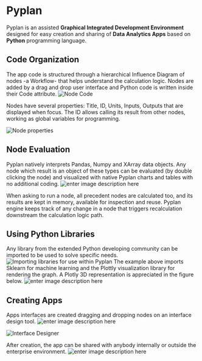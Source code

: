 # **Pyplan**
Pyplan is an assisted **Graphical Integrated Development Environment** designed for easy creation and sharing of **Data Analytics Apps** based on **Python** programming language.

## **Code Organization**
The app code is structured through a hierarchical Influence Diagram of nodes -a Workflow- that helps understand the calculation logic.
Nodes are added by a drag and drop user interface and Python code is written inside their Code attribute. 
![Node Code](http://img.pyplan.org/index_node_code.png)

Nodes have several properties: Title, ID, Units, Inputs, Outputs that are displayed when focus. 
The ID allows calling its result from other nodes, working as global variables for programming.

![Node properties](http://img.pyplan.org/index_node_properties1.png)


## **Node Evaluation**
Pyplan natively interprets Pandas, Numpy and XArray data objects. Any node which result is an object of these types can be evaluated (by double clicking the node) and visualized with native Pyplan charts and tables with no additional coding.
![enter image description here](http://img.pyplan.org/index_node_result1.png)

When asking to run a node, all precedent nodes are calculated too, and its results are kept in memory, available for inspection and reuse. Pyplan engine keeps track of any change in a node that triggers recalculation downstream the calculation logic path.

## **Using Python Libraries**
Any library from the extended Python developing community can be imported to be used to solve specific needs.
![Importing libraries for use within Pyplan](http://img.pyplan.org/index_import_lib.png)
The example above imports Sklearn for machine learning and the Plottly visualization library for rendering the graph. 
A Plotly 3D representation is appreciated in the figure below.
![enter image description here](http://img.pyplan.org/index_plotly_graph.png)

## **Creating Apps**
Apps interfaces are created dragging and dropping nodes on an interface design tool.
![enter image description here](http://img.pyplan.org/index_interface_design.png)

![Interface Designer](http://img.pyplan.org/index_new_interface2.png)

After creation, the app can be shared with anybody internally or outside the enterprise environment.
![enter image description here](http://img.pyplan.org/index_share_app_ext.png)





<!--stackedit_data:
eyJoaXN0b3J5IjpbNjYxOTI5NjIwLC0xMTQyNjM2NTg3LC01MT
M4MjUxMDMsLTE5OTc0MzUwODMsLTIwMzUzMzk5NDIsLTYwNzEx
MTI5NywtMTkwMzc5OTA3OSwtMTE1MTAwNDk4MiwtMTY0NDM1Nj
E1NywxNzY4OTUxNDcsMTk1NzcwMDU0NCwtNDc0NzI0MTExLDEz
NzA0NzM1MTMsMjAzMjI3NjEwMSwxMTI0ODIzNDY2LDQxMjA4MT
IyMCwtMTEzMzk5MDU3MCw2MjgwNjIxOTksLTE3MDY3NDU0MTcs
LTE4NjkyNzk0Ml19
-->